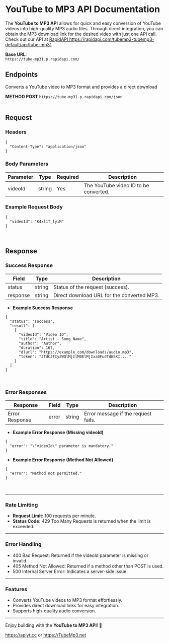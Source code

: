 # **YouTube to MP3 API Documentation**

The **YouTube to MP3 API** allows for quick and easy conversion of YouTube videos into high-quality MP3 audio files. Through direct integration, you can obtain the MP3 download link for the desired video with just one API call.
Check out our API at <a href="https://rapidapi.com/tubemp3-tubemp3-default/api/tube-mp31" target="_blank">RapidAPI https://rapidapi.com/tubemp3-tubemp3-default/api/tube-mp31</a> 

**Base URL**:<br> `https://tube-mp31.p.rapidapi.com/`

## **Endpoints**
Converts a YouTube video to MP3 format and provides a direct download 

**METHOD POST** `https://tube-mp31.p.rapidapi.com/json`<br><br>

## **Request**<br>

###  Headers

```
{
  "Content-Type": "application/json"
}
```

###  Body Parameters<br>
<table>
    <thead>
        <tr>
            <th>Parameter</th>
            <th>Type</th>
            <th>Required</th>
            <th>Description</th>
        </tr>
    </thead>
    <tbody>
        <tr>
            <td>videoId</td>
            <td>string</td>
            <td>Yes</td>
            <td>The YouTube video ID to be converted.</td>
        </tr>
    </tbody>
</table>

### Example Request Body

```
{
  "videoId": "K4xl1T_lyiM"
}
```



<br>

##  **Response**

### Success Response<br>
<table>
    <thead>
        <tr>
            <th>Field</th>
            <th>Type</th>
            <th>Description</th>
        </tr>
    </thead>
    <tbody>
        <tr>
            <td>status</td>
            <td>string</td>
            <td>Status of the request (success).</td>
        </tr>
        <tr>
            <td>response</td>
            <td>string</td>
            <td>Direct download URL for the converted MP3.</td>
        </tr>
    </tbody>
</table>

- **Example Success Response**<br>

```
{
  "status": "success",
  "result": [
    {
      "videoId": "Video ID",
      "title": "Artist - Song Name",
      "author": "Author",
      "duration": 167,
      "dlurl": "https://example.com/downloads/audio.mp3",
      "token": "JTdCJTIyaWQlMjIlM0ElMjIxa0FudTdWaXI...."
    }
  ]
}
```
<br>

### Error Responses<br>
<table>
    <thead>
        <tr>
            <th>Response</th>
            <th>Field</th>
            <th>Type</th>
            <th>Description</th>
        </tr>
    </thead>
    <tbody>
        <tr>
            <td>Error Response</td>
            <td>error</td>
            <td>string</td>
            <td>Error message if the request fails.</td>
        </tr>
    </tbody>
</table>

- **Example Error Response (Missing videoId)**<br>

```
{
  "error": "\"videoId\" parameter is mandatory."
}
```

- **Example Error Response (Method Not Allowed)**<br>

```
{
  "error": "Method not permitted."
}
```

<br>

-----------

### **Rate Limiting**

- **Request Limit**: 100 requests per minute.
- **Status Code:** 429 Too Many Requests is returned when the limit is exceeded.


-----------

### **Error Handling**

- 400 Bad Request: Returned if the videoId parameter is missing or invalid.
- 405 Method Not Allowed: Returned if a method other than POST is used.
- 500 Internal Server Error: Indicates a server-side issue.


-----------

### **Features**
- Converts YouTube videos to MP3 format effortlessly.
- Provides direct download links for easy integration.
- Supports high-quality audio conversion.


-----------

Enjoy building with the **YouTube to MP3 API**! 🚀

<p>
<a href="https://apiyt.cc" target="_blank">https://apiyt.cc</a> or <a href="https://TubeMp3.net" target="_blank">https://TubeMp3.net</a>
</p>
